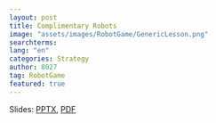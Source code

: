 ```yaml
---
layout: post
title: Complimentary Robots
image: "assets/images/RobotGame/GenericLesson.png"
searchterms:
lang: "en"
categories: Strategy
author: 8027
tag: RobotGame
featured: true
---
```


Slides:
<a href="/translations/en-us/RobotGame/ComplimentaryRobots.pptx">PPTX</a>,
<a href="/translations/en-us/RobotGame/ComplimentaryRobots.pdf">PDF</a>

